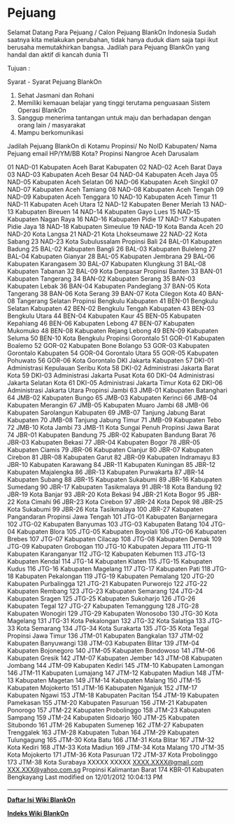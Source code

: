 # Pejuang 
Selamat Datang Para Pejuang / Calon Pejuang BlankOn Indonesia
Sudah saatnya kita melakukan perubahan, tidak hanya duduk diam saja tapi ikut
berusaha memutakhirkan bangsa. Jadilah para Pejuang BlankOn yang handal dan
aktif di kancah dunia TI

Tujuan :

Syarat - Syarat Pejuang BlankOn
   1. Sehat Jasmani dan Rohani
   2. Memiliki kemauan belajar yang tinggi terutama penguasaan Sistem Operasi
      BlankOn
   3. Sanggup menerima tantangan untuk maju dan berhadapan dengan orang lain /
      masyarakat
   4. Mampu berkomunikasi

Jadilah Pejuang BlankOn di Kotamu
           Propinsi/
No  NoID   Kabupaten/    Nama Pejuang email               HP/YM/BB
           Kota?
           Propinsi
           Nangroe Aceh
           Darusalam

01  NAD-01 Kabupaten
           Aceh Barat
           Kabupaten
02  NAD-02 Aceh Barat
           Daya
03  NAD-03 Kabupaten
           Aceh Besar
04  NAD-04 Kabupaten
           Aceh Jaya
05  NAD-05 Kabupaten
           Aceh Selatan
06  NAD-06 Kabupaten
           Aceh Singkil
07  NAD-07 Kabupaten
           Aceh Tamiang
08  NAD-08 Kabupaten
           Aceh Tengah
09  NAD-09 Kabupaten
           Aceh Tenggara
10  NAD-10 Kabupaten
           Aceh Timur
11  NAD-11 Kabupaten
           Aceh Utara
12  NAD-12 Kabupaten
           Bener Meriah
13  NAD-13 Kabupaten
           Bireuen
14  NAD-14 Kabupaten
           Gayo Lues
15  NAD-15 Kabupaten
           Nagan Raya
16  NAD-16 Kabupaten
           Pidie
17  NAD-17 Kabupaten
           Pidie Jaya
18  NAD-18 Kabupaten
           Simeulue
19  NAD-19 Kota Banda
           Aceh
20  NAD-20 Kota Langsa
21  NAD-21 Kota
           Lhokseumawe
22  NAD-22 Kota Sabang
23  NAD-23 Kota
           Subulussalam
           Propinsi Bali
24  BAL-01 Kabupaten
           Badung
25  BAL-02 Kabupaten
           Bangli
26  BAL-03 Kabupaten
           Buleleng
27  BAL-04 Kabupaten
           Gianyar
28  BAL-05 Kabupaten
           Jembrana
29  BAL-06 Kabupaten
           Karangasem
30  BAL-07 Kabupaten
           Klungkung
31  BAL-08 Kabupaten
           Tabanan
32  BAL-09 Kota Denpasar
           Propinsi
           Banten
33  BAN-01 Kabupaten
           Tangerang
34  BAN-02 Kabupaten
           Serang
35  BAN-03 Kabupaten
           Lebak
36  BAN-04 Kabupaten
           Pandeglang
37  BAN-05 Kota
           Tangerang
38  BAN-06 Kota Serang
39  BAN-07 Kota Cilegon
           Kota
40  BAN-08 Tangerang
           Selatan
           Propinsi
           Bengkulu
           Kabupaten
41  BEN-01 Bengkulu
           Selatan
           Kabupaten
42  BEN-02 Bengkulu
           Tengah
           Kabupaten
43  BEN-03 Bengkulu
           Utara
44  BEN-04 Kabupaten
           Kaur
45  BEN-05 Kabupaten
           Kepahiang
46  BEN-06 Kabupaten
           Lebong
47  BEN-07 Kabupaten
           Mukomuko
48  BEN-08 Kabupaten
           Rejang Lebong
49  BEN-09 Kabupaten
           Seluma
50  BEN-10 Kota Bengkulu
           Propinsi
           Gorontalo
51  GOR-01 Kabupaten
           Boalemo
52  GOR-02 Kabupaten
           Bone Bolango
53  GOR-03 Kabupaten
           Gorontalo
           Kabupaten
54  GOR-04 Gorontalo
           Utara
55  GOR-05 Kabupaten
           Pohuwato
56  GOR-06 Kota
           Gorontalo
           DKI Jakarta
           Kabupaten
57  DKI-01 Administrasi
           Kepulauan
           Seribu
           Kota
58  DKI-02 Administrasi
           Jakarta Barat
           Kota
59  DKI-03 Administrasi
           Jakarta Pusat
           Kota
60  DKI-04 Administrasi
           Jakarta
           Selatan
           Kota
61  DKI-05 Administrasi
           Jakarta Timur
           Kota
62  DKI-06 Administrasi
           Jakarta Utara
           Propinsi
           Jambi
63  JMB-01 Kabupaten
           Batanghari
64  JMB-02 Kabupaten
           Bungo
65  JMB-03 Kabupaten
           Kerinci
66  JMB-04 Kabupaten
           Merangin
67  JMB-05 Kabupaten
           Muaro Jambi
68  JMB-06 Kabupaten
           Sarolangun
           Kabupaten
69  JMB-07 Tanjung
           Jabung Barat
           Kabupaten
70  JMB-08 Tanjung
           Jabung Timur
71  JMB-09 Kabupaten
           Tebo
72  JMB-10 Kota Jambi
73  JMB-11 Kota Sungai
           Penuh
           Propinsi Jawa
           Barat
74  JBR-01 Kabupaten
           Bandung
75  JBR-02 Kabupaten
           Bandung Barat
76  JBR-03 Kabupaten
           Bekasi
77  JBR-04 Kabupaten
           Bogor
78  JBR-05 Kabupaten
           Ciamis
79  JBR-06 Kabupaten
           Cianjur
80  JBR-07 Kabupaten
           Cirebon
81  JBR-08 Kabupaten
           Garut
82  JBR-09 Kabupaten
           Indramayu
83  JBR-10 Kabupaten
           Karawang
84  JBR-11 Kabupaten
           Kuningan
85  JBR-12 Kabupaten
           Majalengka
86  JBR-13 Kabupaten
           Purwakarta
87  JBR-14 Kabupaten
           Subang
88  JBR-15 Kabupaten
           Sukabumi
89  JBR-16 Kabupaten
           Sumedang
90  JBR-17 Kabupaten
           Tasikmalaya
91  JBR-18 Kota Bandung
92  JBR-19 Kota Banjar
93  JBR-20 Kota Bekasi
94  JBR-21 Kota Bogor
95  JBR-22 Kota Cimahi
96  JBR-23 Kota Cirebon
97  JBR-24 Kota Depok
98  JBR-25 Kota Sukabumi
99  JBR-26 Kota
           Tasikmalaya
100 JBR-27 Kabupaten
           Pangandaran
           Propinsi Jawa
           Tengah
101 JTG-01 Kabupaten
           Banjarnegara
102 JTG-02 Kabupaten
           Banyumas
103 JTG-03 Kabupaten
           Batang
104 JTG-04 Kabupaten
           Blora
105 JTG-05 Kabupaten
           Boyolali
106 JTG-06 Kabupaten
           Brebes
107 JTG-07 Kabupaten
           Cilacap
108 JTG-08 Kabupaten
           Demak
109 JTG-09 Kabupaten
           Grobogan
110 JTG-10 Kabupaten
           Jepara
111 JTG-11 Kabupaten
           Karanganyar
112 JTG-12 Kabupaten
           Kebumen
113 JTG-13 Kabupaten
           Kendal
114 JTG-14 Kabupaten
           Klaten
115 JTG-15 Kabupaten
           Kudus
116 JTG-16 Kabupaten
           Magelang
117 JTG-17 Kabupaten
           Pati
118 JTG-18 Kabupaten
           Pekalongan
119 JTG-19 Kabupaten
           Pemalang
120 JTG-20 Kabupaten
           Purbalingga
121 JTG-21 Kabupaten
           Purworejo
122 JTG-22 Kabupaten
           Rembang
123 JTG-23 Kabupaten
           Semarang
124 JTG-24 Kabupaten
           Sragen
125 JTG-25 Kabupaten
           Sukoharjo
126 JTG-26 Kabupaten
           Tegal
127 JTG-27 Kabupaten
           Temanggung
128 JTG-28 Kabupaten
           Wonogiri
129 JTG-29 Kabupaten
           Wonosobo
130 JTG-30 Kota Magelang
131 JTG-31 Kota
           Pekalongan
132 JTG-32 Kota Salatiga
133 JTG-33 Kota Semarang
134 JTG-34 Kota
           Surakarta
135 JTG-35 Kota Tegal
           Propinsi Jawa
           Timur
136 JTM-01 Kabupaten
           Bangkalan
137 JTM-02 Kabupaten
           Banyuwangi
138 JTM-03 Kabupaten
           Blitar
139 JTM-04 Kabupaten
           Bojonegoro
140 JTM-05 Kabupaten
           Bondowoso
141 JTM-06 Kabupaten
           Gresik
142 JTM-07 Kabupaten
           Jember
143 JTM-08 Kabupaten
           Jombang
144 JTM-09 Kabupaten
           Kediri
145 JTM-10 Kabupaten
           Lamongan
146 JTM-11 Kabupaten
           Lumajang
147 JTM-12 Kabupaten
           Madiun
148 JTM-13 Kabupaten
           Magetan
149 JTM-14 Kabupaten
           Malang
150 JTM-15 Kabupaten
           Mojokerto
151 JTM-16 Kabupaten
           Nganjuk
152 JTM-17 Kabupaten
           Ngawi
153 JTM-18 Kabupaten
           Pacitan
154 JTM-19 Kabupaten
           Pamekasan
155 JTM-20 Kabupaten
           Pasuruan
156 JTM-21 Kabupaten
           Ponorogo
157 JTM-22 Kabupaten
           Probolinggo
158 JTM-23 Kabupaten
           Sampang
159 JTM-24 Kabupaten
           Sidoarjo
160 JTM-25 Kabupaten
           Situbondo
161 JTM-26 Kabupaten
           Sumenep
162 JTM-27 Kabupaten
           Trenggalek
163 JTM-28 Kabupaten
           Tuban
164 JTM-29 Kabupaten
           Tulungagung
165 JTM-30 Kota Batu
166 JTM-31 Kota Blitar
167 JTM-32 Kota Kediri
168 JTM-33 Kota Madiun
169 JTM-34 Kota Malang
170 JTM-35 Kota
           Mojokerto
171 JTM-36 Kota Pasuruan
172 JTM-37 Kota
           Probolinggo
173 JTM-38 Kota Surabaya XXXXX XXXXX  XXXX.XXXX@gmail.com XXX.XXX@yahoo.com.sg
           Propinsi
           Kalimantan
           Barat
174 KBR-01 Kabupaten
           Bengkayang
Last modified on 12/01/2012 10:04:13 PM
#### 
    
 
 
 
 
 
---
[**Daftar Isi Wiki BlankOn**](/wiki/DaftarIsi/index.html)
 
[**Indeks Wiki BlankOn**](/wiki/Indeks.html)
